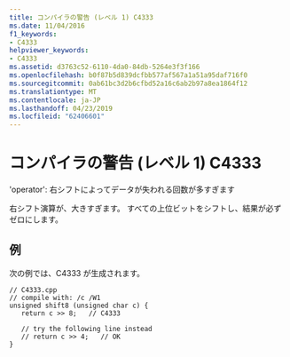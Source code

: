 ```yaml
---
title: コンパイラの警告 (レベル 1) C4333
ms.date: 11/04/2016
f1_keywords:
- C4333
helpviewer_keywords:
- C4333
ms.assetid: d3763c52-6110-4da0-84db-5264e3f3f166
ms.openlocfilehash: b0f87b5d839dcfbb577af567a1a51a95daf716f0
ms.sourcegitcommit: 0ab61bc3d2b6cfbd52a16c6ab2b97a8ea1864f12
ms.translationtype: MT
ms.contentlocale: ja-JP
ms.lasthandoff: 04/23/2019
ms.locfileid: "62406601"
---
```

# <a name="compiler-warning-level-1-c4333"></a>コンパイラの警告 (レベル 1) C4333

'operator': 右シフトによってデータが失われる回数が多すぎます

右シフト演算が、大きすぎます。  すべての上位ビットをシフトし、結果が必ずゼロにします。

## <a name="example"></a>例

次の例では、C4333 が生成されます。

```
// C4333.cpp
// compile with: /c /W1
unsigned shift8 (unsigned char c) {
   return c >> 8;   // C4333

   // try the following line instead
   // return c >> 4;   // OK
}
```